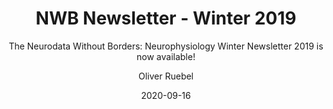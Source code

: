 ---
title: "NWB Newsletter - Winter 2019"
weight: 6
date: "2020-09-16"
subtitle: "The Neurodata Without Borders: Neurophysiology Winter Newsletter 2019 is now available!"
image: "/images/news/nwb-newsletter.png"
author: "Oliver Ruebel"
tags: 
    - tag: announcement
    - tag: newbletter
---